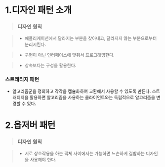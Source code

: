 1.디자인 패턴 소개
=====

> ### **디자인 원칙**

>- 애플리케이션에서 달라지는 부분을 찾아내고,
>  달라지지 않는 부분으로부터 분리시킨다.

>-  구현이 아닌 인터페이스에 맞춰서 프로그래밍한다.

>-  상속보다는 구성을 활용한다.


### 스트래티지 패턴

- 알고리즘군을 정의하고 각각을 캡슐화하여 교환해서 사용할 수 있도록 만든다. 스트래티지을 활용하면 알고리즘을 사용하는 클라이언트와는 독립적으로 알고리즘을 변경할 수 있다.


2.옵저버 패턴
=====

> ### **디자인 원칙**

>- 서로 상호작용을 하는 객체 사이에서는 가능하면 느슨하게 결합하는 디자인을 사용해야 한다.



